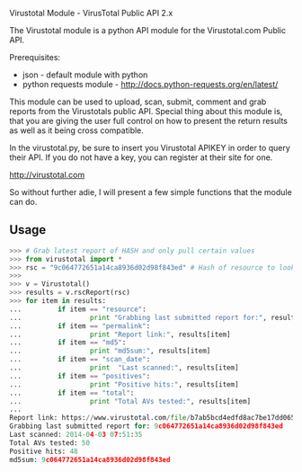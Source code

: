 Virustotal Module - VirusTotal Public API 2.x

The Virustotal module is a python API module for the Virustotal.com Public API.

Prerequisites:
- json - default module with python
- python requests module - http://docs.python-requests.org/en/latest/

This module can be used to upload, scan, submit, comment and grab reports from the
Virustotals public API. Special thing about this module is, that you are giving the
user full control on how to present the return results as well as it being cross
compatible.

In the virustotal.py, be sure to insert you Virustotal APIKEY in order to query
their API. If you do not have a key, you can register at their site for one.

http://virustotal.com

So without further adie, I will present a few simple functions that the module can
do.

## Usage
```python
>>> # Grab latest report of HASH and only pull certain values
>>> from virustotal import *
>>> rsc = "9c064772651a14ca8936d02d98f843ed" # Hash of resource to look up
>>>
>>> v = Virustotal()
>>> results = v.rscReport(rsc)
>>> for item in results:
...         if item == "resource":
...                 print "Grabbing last submitted report for:", results[item]
...         if item == "permalink":
...                 print "Report link:", results[item]
...         if item == "md5":
...                 print "md5sum:", results[item]
...         if item == "scan_date":
...                 print  "Last scanned:", results[item]
...         if item == "positives":
...                 print "Positive hits:", results[item]
...         if item == "total":
...                 print "Total AVs tested:", results[item]
...
Report link: https://www.virustotal.com/file/b7ab5bcd4edfd8ac7be17dd0650e01c4d519814784609851be9b2df571e501f3/analysis/1396511495/
Grabbing last submitted report for: 9c064772651a14ca8936d02d98f843ed
Last scanned: 2014-04-03 07:51:35
Total AVs tested: 50
Positive hits: 48
md5sum: 9c064772651a14ca8936d02d98f843ed
```

